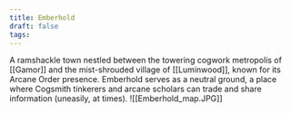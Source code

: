 ```yaml
---
title: Emberhold
draft: false
tags:
---
```

A ramshackle town nestled between the towering cogwork metropolis of [[Gamor]] and the mist-shrouded village of [[Luminwood]], known for its Arcane Order presence. Emberhold serves as a neutral ground, a place where Cogsmith tinkerers and arcane scholars can trade and share information (uneasily, at times).
![[Emberhold_map.JPG]]